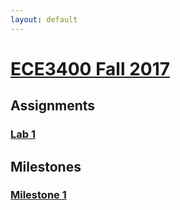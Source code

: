```yaml
---
layout: default
---
```


# [ECE3400 Fall 2017](https://kristinanemeth.github.io/group14/)
## Assignments

### [Lab 1](./Lab1.md)

## Milestones

### [Milestone 1](./milestone1.md)


